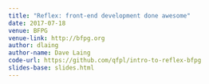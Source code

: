 ```yaml
---
title: "Reflex: front-end development done awesome"
date: 2017-07-18
venue: BFPG
venue-link: http://bfpg.org
author: dlaing
author-name: Dave Laing
code-url: https://github.com/qfpl/intro-to-reflex-bfpg
slides-base: slides.html
---
```

